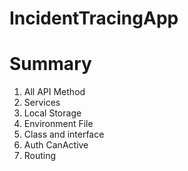 # IncidentTracingApp

<!-- Ref: https://youtu.be/4HLUFYrnW5k?si=yKWmWqE67VvD7wbs
Api : https://projectapi.gerasim.in/index.html
Login: IncidentAdmin - admin -->

# Summary
1. All API Method
2. Services
3. Local Storage
4. Environment File
5. Class and interface
6. Auth CanActive
7. Routing
